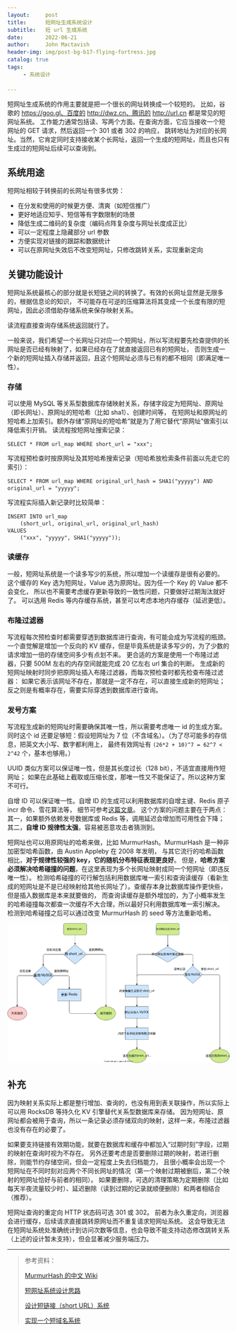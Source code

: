 ```yaml
---
layout:     post
title:      短网址生成系统设计
subtitle:   短 url 生成系统
date:       2022-06-21
author:     John Mactavish
header-img: img/post-bg-b17-flying-fortress.jpg
catalog: true
tags:
     - 系统设计

---
```


短网址生成系统的作用主要就是把一个很长的网址转换成一个较短的。
比如，谷歌的 https://goo.gl、百度的 http://dwz.cn、腾讯的 http://url.cn 都是常见的短网址系统。
工作能力通常包括读、写两个方面。在查询方面，它应当接收一个短网址的 GET 请求，然后返回一个 301 或者 302 的响应，
跳转地址为对应的长网址。当然，它肯定同时支持接收某个长网址，返回一个生成的短网址，而且也只有生成过的短网址后续可以查询到。

## 系统用途

短网址相较于转换前的长网址有很多优势：

- 在分发和使用的时候更方便、清爽（如短信推广）
- 更好地适应知乎、短信等有字数限制的场景
- 降低生成二维码的复杂度（编码点阵复杂度与网址长度成正比）
- 可以一定程度上隐藏部分 url 参数
- 方便实现对链接的跟踪和数据统计
- 可以在原网址失效后不改变短网址，只修改跳转关系，实现重新定向

## 关键功能设计

短网址系统最核心的部分就是长短链之间的转换了。有效的长网址显然是无限多的，根据信息论的知识，
不可能存在可逆的压缩算法将其变成一个长度有限的短网址，因此必须借助存储系统来保存映射关系。

读流程直接查询存储系统返回就行了。

一般来说，我们希望一个长网址只对应一个短网址，所以写流程要先检查提供的长网址是否已经有映射了，如果已经存在了就直接返回已有的短网址，
否则生成一个新的短网址插入存储并返回，且这个短网址必须与已有的都不相同（即满足唯一性）。

### 存储

可以使用 MySQL 等关系型数据库存储映射关系，存储字段定为短网址、原网址（即长网址）、原网址的短哈希（比如 sha1）、创建时间等，
在短网址和原网址的短哈希上加索引。额外存储“原网址的短哈希”就是为了用它替代“原网址”做索引以降低索引开销。
读流程按短网址搜索记录：

```mysql
SELECT * FROM url_map WHERE short_url = "xxx";
```

写流程预检查时按原网址及其短哈希搜索记录（短哈希放检索条件前面以先走它的索引）：

```mysql
SELECT * FROM url_map WHERE original_url_hash = SHA1("yyyyy") AND original_url = "yyyyy";
```

写流程实际插入新记录时比较简单：

```mysql
INSERT INTO url_map
    (short_url, original_url, original_url_hash)
VALUES
    ("xxx", "yyyyy", SHA1("yyyyy"));
```

### 读缓存

一般，短网址系统是一个读多写少的系统，所以增加一个读缓存是很有必要的。
这个缓存的 Key 选为短网址，Value 选为原网址。因为任一个 Key 的 Value 都不会变化，
所以也不需要考虑缓存更新导致的一致性问题，只要做好过期淘汰就好了。
可以选用 Redis 等内存缓存系统，甚至可以考虑本地内存缓存（延迟更低）。

### 布隆过滤器

写流程每次预检查时都需要穿透到数据库进行查询，有可能会成为写流程的瓶颈。
一个直觉解是增加一个反向的 KV 缓存，但是毕竟系统是读多写少的，为了少数的请求增加一倍的存储空间多少有点划不来。
更合适的方案是使用一个布隆过滤器，只要 500M 左右的内存空间就能完成 20 亿左右 url 集合的判断。
生成新的短网址映射时同步把原网址插入布隆过滤器，而每次预检查时都先检查布隆过滤器：
如果它表示该网址不存在，那就是一定不存在，可以直接生成新的短网址；反之则是有概率存在，需要实际穿透到数据库进行查询。

### 发号方案

写流程生成新的短网址时需要确保其唯一性，所以需要考虑唯一 id 的生成方案。
同时这个 id 还要足够短：假设短网址为 7 位（不含域名）。（为了尽可能多的存信息，把英文大小写、数字都利用上，
最终有效网址有 `(26*2 + 10)^7 = 62^7 < 2^42` 个，基本也够用。） 

UUID 类似方案可以保证唯一性，但是其长度过长（128 bit），不适宜直接用作短网址；
如果在此基础上截取或压缩长度，那唯一性又不能保证了。所以这种方案不可行。

自增 ID 可以保证唯一性。自增 ID 的生成可以利用数据库的自增主键、Redis 原子 incr 命令、雪花算法等，
细节可参考[这篇文章](https://gonearewe.github.io/2021/07/14/%E5%88%86%E5%B8%83%E5%BC%8F%E6%95%B0%E6%8D%AE%E5%BA%93%E4%B8%BB%E9%94%AE-id-%E7%94%9F%E6%88%90%E6%96%B9%E6%A1%88/)。
这个方案的问题主要在于两点：其一，如果额外依赖发号数据库或 Redis 等，调用延迟会增加而可用性会下降；
其二，**自增 ID 规律性太强**，容易被恶意攻击者猜测到。

短网址也可以用原网址的哈希来做，比如 MurmurHash。MurmurHash 是一种非加密型哈希函数，由 Austin Appleby 在 2008 年发明，
与其它流行的哈希函数相比，**对于规律性较强的 key，它的随机分布特征表现更良好**。
但是，**哈希方案必须解决哈希碰撞的问题**，在这里表现为多个长网址映射成同一个短网址（即违反唯一性）。
检测哈希碰撞的可行解包括利用数据库唯一索引和查询读缓存（看新生成的短网址是不是已经映射给其他长网址了）。查缓存本身比数据库操作更快些，但是插入数据库是本来就要做的，
而查询读缓存是额外增加的，为了小概率发生的哈希碰撞每次都查一次缓存不大合理，所以最好只利用数据库唯一索引解决。
检测到哈希碰撞之后可以通过改变 MurmurHash 的 seed 等方法重新哈希。

![sequence](/img/post-2022-short-url-system-sequence.drawio.svg)

## 补充

因为映射关系实际上都是整行增加、查询的，也没有用到表关联操作，所以实际上可以用 RocksDB 等持久化 KV 引擎替代关系型数据库来存储。
因为短网址、原网址都会被用于查询，所以一条记录必须存储双向的映射，这样一来，布隆过滤器也没有存在的必要了。

如果要支持链接有效期功能，就要在数据库和缓存中都加入“过期时刻”字段，过期的映射在查询时视为不存在。
另外还要考虑是否要删除过期的映射，若进行删除，则能节约存储空间，但会一定程度上失去归档能力，
且很小概率会出现一个短网址在不同时刻对应两个不同长网址的情况（第一个映射过期被删后，第二个映射的短网址恰好与前者的相同）。
如果要删除，可选的清理策略为定期删除（比如每天半夜流量较少时）、延迟删除（读到过期的记录就顺便删除）和两者相结合（推荐）。

短网址查询的重定向 HTTP 状态码可选 301 或 302。
前者为永久重定向，浏览器会进行缓存，后续请求直接跳转原网址而不重复请求短网址系统。
这会导致无法在短网址系统处准确统计到访问次数等信息，也会导致不能支持动态修改跳转关系（上述的设计暂未支持），但会显著减少服务端压力。

---

> 参考资料：
>
> [MurmurHash 的中文 Wiki](https://zh.wikipedia.org/wiki/Murmur%E5%93%88%E5%B8%8C)
> 
> [短网址系统设计思路](https://zhuanlan.zhihu.com/p/145047287)
> 
> [设计短链接（short URL）系统](https://zhuanlan.zhihu.com/p/91947139)
> 
> [实现一个短域名系统](https://hardcore.feishu.cn/docs/doccnAfY0f35ZgnrFg7jSTQmOOf)